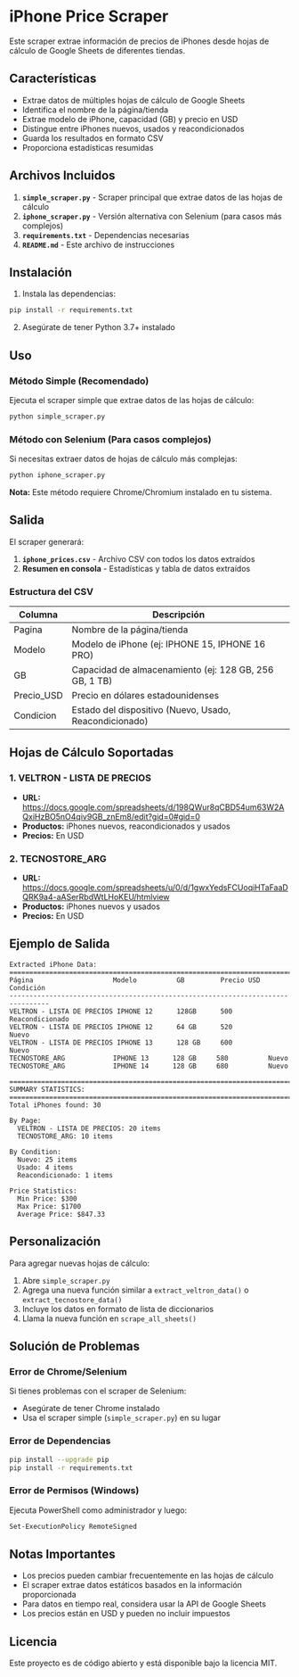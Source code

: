 # iPhone Price Scraper

Este scraper extrae información de precios de iPhones desde hojas de cálculo de Google Sheets de diferentes tiendas.

## Características

- Extrae datos de múltiples hojas de cálculo de Google Sheets
- Identifica el nombre de la página/tienda
- Extrae modelo de iPhone, capacidad (GB) y precio en USD
- Distingue entre iPhones nuevos, usados y reacondicionados
- Guarda los resultados en formato CSV
- Proporciona estadísticas resumidas

## Archivos Incluidos

1. **`simple_scraper.py`** - Scraper principal que extrae datos de las hojas de cálculo
2. **`iphone_scraper.py`** - Versión alternativa con Selenium (para casos más complejos)
3. **`requirements.txt`** - Dependencias necesarias
4. **`README.md`** - Este archivo de instrucciones

## Instalación

1. Instala las dependencias:
```bash
pip install -r requirements.txt
```

2. Asegúrate de tener Python 3.7+ instalado

## Uso

### Método Simple (Recomendado)

Ejecuta el scraper simple que extrae datos de las hojas de cálculo:

```bash
python simple_scraper.py
```

### Método con Selenium (Para casos complejos)

Si necesitas extraer datos de hojas de cálculo más complejas:

```bash
python iphone_scraper.py
```

**Nota:** Este método requiere Chrome/Chromium instalado en tu sistema.

## Salida

El scraper generará:

1. **`iphone_prices.csv`** - Archivo CSV con todos los datos extraídos
2. **Resumen en consola** - Estadísticas y tabla de datos extraídos

### Estructura del CSV

| Columna | Descripción |
|---------|-------------|
| Pagina | Nombre de la página/tienda |
| Modelo | Modelo de iPhone (ej: IPHONE 15, IPHONE 16 PRO) |
| GB | Capacidad de almacenamiento (ej: 128 GB, 256 GB, 1 TB) |
| Precio_USD | Precio en dólares estadounidenses |
| Condicion | Estado del dispositivo (Nuevo, Usado, Reacondicionado) |

## Hojas de Cálculo Soportadas

### 1. VELTRON - LISTA DE PRECIOS
- **URL:** https://docs.google.com/spreadsheets/d/198QWur8qCBD54um63W2AQxiHzBO5nO4qiv9GB_znEm8/edit?gid=0#gid=0
- **Productos:** iPhones nuevos, reacondicionados y usados
- **Precios:** En USD

### 2. TECNOSTORE_ARG
- **URL:** https://docs.google.com/spreadsheets/u/0/d/1gwxYedsFCUoqiHTaFaaDQRK9a4-aASerRbdWtLHoKEU/htmlview
- **Productos:** iPhones nuevos y usados
- **Precios:** En USD

## Ejemplo de Salida

```
Extracted iPhone Data:
================================================================================
Página                    Modelo          GB         Precio USD   Condición      
--------------------------------------------------------------------------------
VELTRON - LISTA DE PRECIOS IPHONE 12      128GB      500          Reacondicionado
VELTRON - LISTA DE PRECIOS IPHONE 12      64 GB      520          Nuevo          
VELTRON - LISTA DE PRECIOS IPHONE 13      128 GB     600          Nuevo          
TECNOSTORE_ARG            IPHONE 13      128 GB     580          Nuevo          
TECNOSTORE_ARG            IPHONE 14      128 GB     680          Nuevo          

================================================================================
SUMMARY STATISTICS:
================================================================================
Total iPhones found: 30

By Page:
  VELTRON - LISTA DE PRECIOS: 20 items
  TECNOSTORE_ARG: 10 items

By Condition:
  Nuevo: 25 items
  Usado: 4 items
  Reacondicionado: 1 items

Price Statistics:
  Min Price: $300
  Max Price: $1700
  Average Price: $847.33
```

## Personalización

Para agregar nuevas hojas de cálculo:

1. Abre `simple_scraper.py`
2. Agrega una nueva función similar a `extract_veltron_data()` o `extract_tecnostore_data()`
3. Incluye los datos en formato de lista de diccionarios
4. Llama la nueva función en `scrape_all_sheets()`

## Solución de Problemas

### Error de Chrome/Selenium
Si tienes problemas con el scraper de Selenium:
- Asegúrate de tener Chrome instalado
- Usa el scraper simple (`simple_scraper.py`) en su lugar

### Error de Dependencias
```bash
pip install --upgrade pip
pip install -r requirements.txt
```

### Error de Permisos (Windows)
Ejecuta PowerShell como administrador y luego:
```bash
Set-ExecutionPolicy RemoteSigned
```

## Notas Importantes

- Los precios pueden cambiar frecuentemente en las hojas de cálculo
- El scraper extrae datos estáticos basados en la información proporcionada
- Para datos en tiempo real, considera usar la API de Google Sheets
- Los precios están en USD y pueden no incluir impuestos

## Licencia

Este proyecto es de código abierto y está disponible bajo la licencia MIT. 